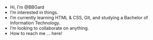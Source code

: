 - Hi, I’m @BBGard
- I’m interested in things.
- I’m currently learning HTML & CSS, Git, and studying a Bachelor of Information Technology.
- I’m looking to collaborate on anything.
- How to reach me ... here!

<!---
BBGard/BBGard is a ✨ special ✨ repository because its `README.md` (this file) appears on your GitHub profile.
You can click the Preview link to take a look at your changes.
--->
